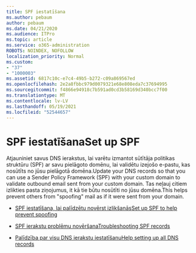 ```yaml
---
title: SPF iestatīšana
ms.author: pebaum
author: pebaum
ms.date: 04/21/2020
ms.audience: ITPro
ms.topic: article
ms.service: o365-administration
ROBOTS: NOINDEX, NOFOLLOW
localization_priority: Normal
ms.custom:
- "37"
- "1000003"
ms.assetid: 6817c10c-e7c4-49b5-b272-c09a869567ed
ms.openlocfilehash: 2e2a8fbbc979d0079321e68e808eda7c37694995
ms.sourcegitcommit: f4866e94918c7b591ad0cd3b58169d340bcc7f00
ms.translationtype: MT
ms.contentlocale: lv-LV
ms.lasthandoff: 05/19/2021
ms.locfileid: "52544657"
---
```

# <a name="set-up-spf"></a><span data-ttu-id="15602-102">SPF iestatīšana</span><span class="sxs-lookup"><span data-stu-id="15602-102">Set up SPF</span></span>

<span data-ttu-id="15602-103">Atjauniniet savus DNS ierakstus, lai varētu izmantot sūtītāja politikas struktūru (SPF) ar savu pielāgoto domēnu, lai validētu izejošo e-pastu, kas nosūtīts no jūsu pielāgotā domēna.</span><span class="sxs-lookup"><span data-stu-id="15602-103">Update your DNS records so that you can use a Sender Policy Framework (SPF) with your custom domain to validate outbound email sent from your custom domain.</span></span> <span data-ttu-id="15602-104">Tas neļauj citiem izlikties pasta ziņojumus, it kā tie būtu nosūtīti no jūsu domēna.</span><span class="sxs-lookup"><span data-stu-id="15602-104">This helps prevent others from "spoofing" mail as if it were sent from your domain.</span></span>
  
- [<span data-ttu-id="15602-105">SPF iestatīšana, lai palīdzētu novērst izlikšanās</span><span class="sxs-lookup"><span data-stu-id="15602-105">Set up SPF to help prevent spoofing</span></span>](/microsoft-365/security/office-365-security/set-up-spf-in-office-365-to-help-prevent-spoofing)

- [<span data-ttu-id="15602-106">SPF ierakstu problēmu novēršana</span><span class="sxs-lookup"><span data-stu-id="15602-106">Troubleshooting SPF records</span></span>](/microsoft-365/security/office-365-security/how-office-365-uses-spf-to-prevent-spoofing#SPFTroubleshoot)

- [<span data-ttu-id="15602-107">Palīdzība par visu DNS ierakstu iestatīšanu</span><span class="sxs-lookup"><span data-stu-id="15602-107">Help setting up all DNS records</span></span>](/microsoft-365/admin/get-help-with-domains/create-dns-records-at-any-dns-hosting-provider)
